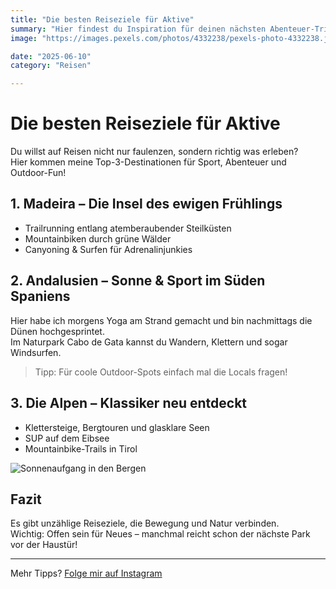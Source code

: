 ```yaml
---
title: "Die besten Reiseziele für Aktive"
summary: "Hier findest du Inspiration für deinen nächsten Abenteuer-Trip."
image: "https://images.pexels.com/photos/4332238/pexels-photo-4332238.jpeg?auto=compress&h=400"

date: "2025-06-10"
category: "Reisen"

---
```


# Die besten Reiseziele für Aktive

Du willst auf Reisen nicht nur faulenzen, sondern richtig was erleben?  
Hier kommen meine Top-3-Destinationen für Sport, Abenteuer und Outdoor-Fun!

## 1. Madeira – Die Insel des ewigen Frühlings

- Trailrunning entlang atemberaubender Steilküsten
- Mountainbiken durch grüne Wälder
- Canyoning & Surfen für Adrenalinjunkies

## 2. Andalusien – Sonne & Sport im Süden Spaniens

Hier habe ich morgens Yoga am Strand gemacht und bin nachmittags die Dünen hochgesprintet.  
Im Naturpark Cabo de Gata kannst du Wandern, Klettern und sogar Windsurfen.

> Tipp: Für coole Outdoor-Spots einfach mal die Locals fragen!

## 3. Die Alpen – Klassiker neu entdeckt

- Klettersteige, Bergtouren und glasklare Seen
- SUP auf dem Eibsee
- Mountainbike-Trails in Tirol

![Sonnenaufgang in den Bergen](https://images.pexels.com/photos/674010/pexels-photo-674010.jpeg?auto=compress&h=400)

## Fazit

Es gibt unzählige Reiseziele, die Bewegung und Natur verbinden.  
Wichtig: Offen sein für Neues – manchmal reicht schon der nächste Park vor der Haustür!

---

Mehr Tipps? <a href="https://www.instagram.com/fitandtravelblog/" target="_blank" rel="noopener noreferrer"
class="inline-block mt-6 px-6 py-3 bg-gradient-to-r from-pink-500 to-yellow-400 text-white text-lg font-bold rounded-xl shadow-lg hover:from-pink-600 hover:to-yellow-500 transition">
  Folge mir auf Instagram
</a>


